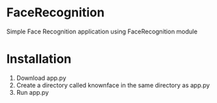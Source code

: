# FaceRecognition
Simple Face Recognition application using FaceRecognition module

# Installation 
1) Download app.py
2) Create a directory called knownface in the same directory as app.py
3) Run app.py
